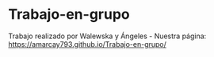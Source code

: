 # Trabajo-en-grupo
Trabajo realizado por Walewska y Ángeles -
Nuestra página: https://amarcay793.github.io/Trabajo-en-grupo/
